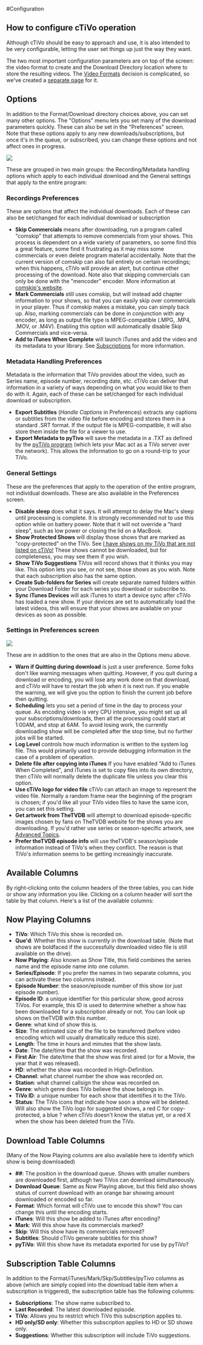 #Configuration
## How to configure cTiVo operation

Although cTiVo should be easy to approach and use, it is also intended to be very configurable, letting the user set things up just the way they want.

The two most important configuration parameters are on top of the screen: the video format to create and the Download Directory location where to store the resulting videos. The [Video Formats](Video-Formats.md) decision is complicated, so we've created a [separate page](Video-Formats.md) for it.

## Options

In addition to the Format/Download directory choices above, you can set many other options. The "Options" menu lets you set many of the download parameters quickly. These can also be set in the "Preferences" screen. Note that these options apply to any new downloads/subscriptions, but once it's in the queue, or subscribed, you can change these options and not affect ones in progress.

![](Images/cTiVoOptionsMenu.png)

These are grouped in two main groups: the Recording/Metadata handling options which apply to each individual download and the General settings that apply to the entire program:

### Recordings Preferences

These are options that affect the individual downloads. Each of these can also be set/changed for each individual download or subscription
- **Skip Commercials** means after downloading, run a program called "comskip" that attempts to remove commercials from your shows. This process is dependent on a wide variety of parameters, so some find this a great feature, some find it frustrating as it may miss some commercials or even delete program material accidentally. Note that the current version of comskip can also fail entirely on certain recordings; when this happens, cTiVo will provide an alert, but continue other processing of the download. Note also that skipping commercials can only be done with the "mencoder" encoder. More information at [comskip's website](http://www.kaashoek.com/comskip).
- **Mark Commercials** still uses comskip, but will instead add chapter information to your shows, so that you can easily skip over commercials in your player. Thus if comskip makes a mistake, you can simply back up. Also, marking commercials can be done in conjunction with any encoder, as long as output file type is MPEG-compatible (.MPG, .MP4, .MOV, or .M4V). Enabling this option will automatically disable Skip Commercials and vice-versa.
- **Add to iTunes When Complete** will launch iTunes and add the video and its metadata to your library. See [Subscriptions](Subscriptions.md) for more information.

### Metadata Handling Preferences

Metadata is the information that TiVo provides about the video, such as Series name, episode number, recording date, etc. cTiVo can deliver that information in a variety of ways depending on what you would like to then do with it. Again, each of these can be set/changed for each individual download or subscription.
- **Export Subtitles** (*Handle Captions* in Preferences) extracts any captions or subtitles from the video file before encoding and stores them in a standard .SRT format. If the output file is MPEG-compatible, it will also store them inside the file for a viewer to use.
- **Export Metadata to pyTivo** will save the metadata in a .TXT as defined by the [pyTiVo program](http://pytivo.sourceforge.net/wiki/index.php/PyTivo) (which lets your Mac act as a TiVo server over the network). This allows the information to go on a round-trip to your TiVo.

### General Settings

These are the preferences that apply to the operation of the entire program, not individual downloads. These are also available in the Preferences screen.
- **Disable sleep** does what it says. It will attempt to delay the Mac's sleep until processing is complete. It is strongly recommended not to use this option while on battery power. Note that it will not override a "hard sleep", such as low power or closing the lid on a MacBook.
- **Show Protected Shows** will display those shows that are marked as "copy-protected" on the TiVo. See [I have shows on my TiVo that are not listed on cTiVo!](FAQ) These shows cannot be downloaded, but for completeness, you may see them if you wish.
- **Show TiVo Suggestions** TiVos will record shows that it thinks you may like. This option lets you see, or not see, those shows as you wish. Note that each subscription also has the same option.
- **Create Sub-folders for Series** will create separate named folders within your Download Folder for each series you download or subscribe to.
- **Sync iTunes Devices** will ask iTunes to start a device sync after cTiVo has loaded a new show. If your devices are set to automatically load the latest videos, this will ensure that your shows are available on your devices as soon as possible.

### Settings in Preferences screen

![](Images/cTiVoPreferencesScreen.png)

These are in addition to the ones that are also in the Options menu above.
- **Warn if Quitting during download** is just a user preference. Some folks don't like warning messages when quitting. However, if you quit during a download or encoding, you will lose any work done on that download, and cTiVo will have to restart the job when it is next run. If you enable the warning, we will give you the option to finish the current job before then quitting.
- **Scheduling** lets you set a period of time in the day to process your queue. As encoding video is very CPU intensive, you might set up all your subscriptions/downloads, then all the processing could start at 1:00AM, and stop at 6AM. To avoid losing work, the currently downloading show will be completed after the stop time, but no further jobs will be started.
- **Log Level** controls how much information is written to the system log file. This would primarily used to provide debugging information in the case of a problem of operation.
- **Delete file after copying into iTunes** If you have enabled "Add to iTunes When Completed", and iTunes is set to copy files into its own directory, then cTiVo will normally delete the duplicate file unless you clear this option.
- **Use cTiVo logo for video file** cTiVo can attach an image to represent the video file. Normally a random frame near the beginning of the program is chosen; if you'd like all your TiVo video files to have the same icon, you can set this setting.
- **Get artwork from TheTVDB** will attempt to download episode-specific images chosen by fans on TheTVDB website for the shows you are downloading. If you'd rather use series or season-specific artwork, see [Advanced Topics](Advanced-Topics.md#Artwork).
- **Prefer theTVDB episode info** will use theTVDB's season/episode information instead of TiVo's when they conflict. The reason is that TiVo's information seems to be getting increasingly inaccurate.

## Available Columns

By right-clicking onto the column headers of the three tables, you can hide or show any information you like. Clicking on a column header will sort the table by that column.  Here's a list of the available columns:
## Now Playing Columns

- **TiVo**:  Which TiVo this show is recorded on.
- **Que'd**: Whether this show is currently in the download table. (Note that shows are boldfaced if the successfully downloaded video file is still available on the drive).
- **Now Playing**: Also known as Show Title, this field combines the series name and the episode name into one column.
- **Series/Episode**: If you prefer the names in two separate columns, you can activate these two columns instead.
- **Episode Number**: the season/episode number of this show (or just episode number).
- **Episode ID**: a unique identifier for this particular show, good across TiVos. For example, this ID is used to determine whether a show has been downloaded for a subscription already or not. You can look up shows on theTVDB with this number.
- **Genre**: what kind of show this is.
- **Size**: The estimated size of the file to be transferred (before video encoding which will usually dramatically reduce this size).
- **Length**: The time in hours and minutes that the show lasts.
- **Date**: The date/time that the show was recorded.
- **First Air**: The date/time that the show was first aired (or for a Movie, the year that it was released).
- **HD**: whether the show was recorded in High-Definition.
- **Channel**: what channel number the show was recorded on.
- **Station**: what channel callsign the show was recorded on.
- **Genre**: which genre does TiVo believe the show belongs in.
- **TiVo ID**: a unique number for each show that identifies it to the TiVo.
- **Status**: The TiVo icons that indicate how soon a show will be deleted. Will also show the TiVo logo for suggested shows, a red C for copy-protected, a blue ? when cTiVo doesn't know the status yet, or a red X when the show has been deleted from the TiVo.

## Download Table Columns

(Many of the Now Playing columns are also available here to identify which show is being downloaded)
- **##**: The position in the download queue. Shows with smaller numbers are downloaded first, although two TiVos can download simultaneously.
- **Download Queue**: Same as Now Playing above, but this field also shows status of current download with an orange bar showing amount downloaded or encoded so far.
- **Format**: Which format will cTiVo use to encode this show? You can change this until the encoding starts.
- **iTunes**: Will this show be added to iTunes after encoding?
- **Mark**: Will this show have its commercials marked?
- **Skip**: Will this show have its commercials removed?
- **Subtitles**: Should cTiVo generate subtitles for this show?
- **pyTiVo**: Will this show have its metadata exported for use by pyTiVo?

## Subscription Table Columns

In addition to the Format/iTunes/Mark/Skp/Subtitles/pyTivo columns as above (which are simply copied into the download table item when a subscription is triggered), the subscription table has the following columns:
- **Subscriptions**: The show name subscribed to.
- **Last Recorded**: The latest downloaded episode.
- **TiVo**: Allows you to restrict which TiVo this subscription applies to.
- **HD only/SD only**:  Whether this subscription applies to HD or SD shows only.
- **Suggestions**: Whether this subscription will include TiVo suggestions.